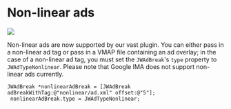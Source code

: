 # Non-linear ads

<img src="https://img.shields.io/badge/SDK-iOS%20v3-0AAC29.svg?logo=apple">

Non-linear ads are now supported by our vast plugin. You can either pass in a non-linear ad tag or pass in a VMAP file containing an ad overlay; in the case of a non-linear ad tag, you must set the `JWAdBreak`'s `type` property to `JWAdTypeNonlinear`.
Please note that Google IMA does not support non-linear ads currently. 


	JWAdBreak *nonlinearAdBreak = [JWAdBreak adBreakWithTag:@"nonlinear/ad.xml" offset:@"5"];
     nonlinearAdBreak.type = JWAdTypeNonlinear;
